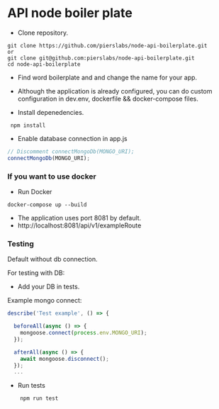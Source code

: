# API node boiler plate

- Clone repository.

```
git clone https://github.com/pierslabs/node-api-boilerplate.git
or
git clone git@github.com:pierslabs/node-api-boilerplate.git
cd node-api-boilerplate
```

- Find word boilerplate and and change the name for your app.

- Although the application is already configured, you can do custom configuration in dev.env, dockerfile && docker-compose files.

- Install depenedencies.

```
 npm install
```

- Enable database connection in app.js

```js
// Discomment connectMongoDb(MONGO_URI);
connectMongoDb(MONGO_URI);
```

### If you want to use docker

- Run Docker

```
docker-compose up --build
```

- The application uses port 8081 by default.
- http://localhost:8081/api/v1/exampleRoute

### Testing

Default without db connection.

For testing with DB:

- Add your DB in tests.

Example mongo connect:

```js
describe('Test example', () => {

  beforeAll(async () => {
    mongoose.connect(process.env.MONGO_URI);
  });

  afterAll(async () => {
    await mongoose.disconnect();
  });
  ...
```

- Run tests

```bash
    npm run test
```
